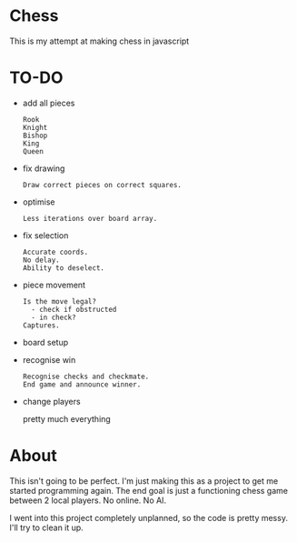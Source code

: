 # Chess
This is my attempt at making chess in javascript


# TO-DO
- add all pieces

      Rook
      Knight
      Bishop
      King
      Queen
      
- fix drawing

      Draw correct pieces on correct squares.
      
- optimise

      Less iterations over board array.
      
- fix selection

      Accurate coords.
      No delay.
      Ability to deselect.
      
- piece movement

      Is the move legal?
        - check if obstructed
        - in check?
      Captures.
      
- board setup

- recognise win

      Recognise checks and checkmate.
      End game and announce winner.
      
- change players

     pretty much everything

# About
This isn't going to be perfect. I'm just making this as a project to get me started programming again. The end goal is just a functioning chess game between 2 local players. No online. No AI. 

I went into this project completely unplanned, so the code is pretty messy. I'll try to clean it up.
